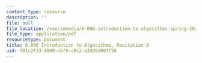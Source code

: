 ```yaml
---
content_type: resource
description: ''
file: null
file_location: /coursemedia/6-006-introduction-to-algorithms-spring-2020/701c2f339890cbf9c0c2a3495d007f26_MIT6_006S20_r08.pdf
file_type: application/pdf
resourcetype: Document
title: 6.006 Introduction to Algorithms, Recitation 8
uid: 701c2f33-9890-cbf9-c0c2-a3495d007f26
---
```

